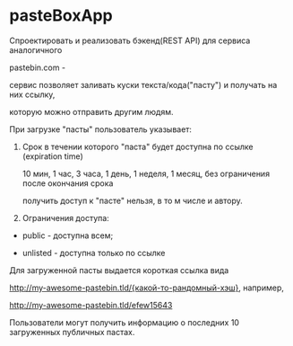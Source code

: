 # pasteBoxApp


Спроектировать и реализовать бэкенд(REST API) для сервиса аналогичного</p> 
pastebin.com -</p>
сервис позволяет заливать куски текста/кода("пасту") и получать на них ссылку,</p>
которую можно отправить другим людям.</p>
При загрузке "пасты" пользователь указывает:</p>
1. Срок в течении которого "паcта" будет доступна по ссылке (expiration time)</p>
   10 мин, 1 час, 3 часа, 1 день, 1 неделя, 1 месяц, без ограничения после окончания срока</p>
    получить доступ к "пасте" нельзя, в то м числе и автору.</p>
2. Ограничения доступа:</p>
 - public - доступна всем;</p>
 - unlisted - доступна только по ссылке</p>
 
 Для загруженной пасты выдается короткая ссылка вида</p>
 http://my-awesome-pastebin.tld/{какой-то-рандомный-хэш}, например,</p>
 http://my-awesome-pastebin.tld/efew15643</p>
 Пользователи могут получить информацию о последних 10 загруженных публичных пастах.


